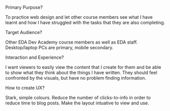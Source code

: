 Primary Purpose?

To practice web design and let other course members see what I have learnt and how I have struggled with the tasks  that they are also completing.

Target Audience?

Other EDA Dev Academy course members as well as EDA staff. Desktop/laptop PCs are primary, mobile secondary.

Interaction and Experience?

I want viewers to easily view the content that I create for them and be able to show what they think about the things I have written. They should feel confronted by the visuals, but have no problem finding information.

How to create UX?

Stark, simple colours. Reduce the number of clicks-to-info in order to reduce time to blog posts. Make the layout intuative to view and use.